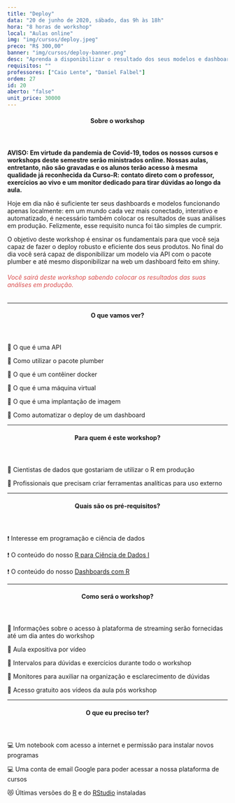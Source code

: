 ```yaml
---
title: "Deploy"
data: "20 de junho de 2020, sábado, das 9h às 18h"
hora: "8 horas de workshop"
local: "Aulas online"
img: "img/cursos/deploy.jpeg"
preco: "R$ 300,00"
banner: "img/cursos/deploy-banner.png"
desc: "Aprenda a disponibilizar o resultado dos seus modelos e dashboards na Web."
requisitos: ""
professores: ["Caio Lente", "Daniel Falbel"]
ordem: 27
id: 20
aberto: "false"
unit_price: 30000
---
```


<header class="section-header">
  <h4>Sobre o workshop</h4>
</header>

<b>AVISO: Em virtude da pandemia de Covid-19, todos os nossos cursos e workshops deste semestre serão ministrados online. Nossas aulas, entretanto, não são gravadas e os alunos terão acesso à mesma qualidade já reconhecida da Curso-R: contato direto com o professor, exercícios ao vivo e um monitor dedicado para tirar dúvidas ao longo da aula.</b>

Hoje em dia não é suficiente ter seus dashboards e modelos funcionando apenas localmente: em um mundo cada vez mais conectado, interativo e automatizado, é necessário também colocar os resultados de suas análises em produção. Felizmente, esse requisito nunca foi tão simples de cumprir.

O objetivo deste workshop é ensinar os fundamentais para que você seja capaz de fazer o deploy robusto e eficiente dos seus produtos. No final do dia você será capaz de disponibilizar um modelo via API com o pacote plumber e até mesmo disponibilizar na web um dashboard feito em shiny.

<h6 style = "color: #da4d4d">Você sairá deste workshop sabendo colocar os resultados das suas análises em produção.</h6>

<hr>

<header class="section-header">
  <h4>O que vamos ver?</h4>
</header>

<p>&#128204; O que é uma API</p>
<p>&#128204; Como utilizar o pacote plumber</p>
<p>&#128204; O que é um contêiner docker</p>
<p>&#128204; O que é uma máquina virtual</p>
<p>&#128204; O que é uma implantação de imagem</p>
<p>&#128204; Como automatizar o deploy de um dashboard</p>

<hr>

<header class="section-header">
  <h4>Para quem é este workshop?</h4>
</header>

&#128587; Cientistas de dados que gostariam de utilizar o R em produção

&#128587; Profissionais que precisam criar ferramentas analíticas para uso externo

<hr>

<header class="section-header">
  <h4>Quais são os pré-requisitos?</h4>
</header>

&#10071; Interesse em programação e ciência de dados

&#10071; O conteúdo do nosso [R para Ciência de Dados I](https://www.curso-r.com/cursos/r4ds-1/)

&#10071; O conteúdo do nosso [Dashboards com R](https://www.curso-r.com/cursos/dashboards/)

<hr>

<header class="section-header">
  <h4>Como será o workshop?</h4>
</header>

<p>&#128313; Informações sobre o acesso à plataforma de streaming serão fornecidas até um dia antes do workshop
<p>&#128313; Aula expositiva por vídeo
<p>&#128313; Intervalos para dúvidas e exercícios durante todo o workshop
<p>&#128313; Monitores para auxiliar na organização e esclarecimento de dúvidas 
<p>&#128313; Acesso gratuito aos vídeos da aula pós workshop

<hr>

<header class="section-header">
  <h4>O que eu preciso ter?</h4>
</header>

&#128187; Um notebook com acesso a internet e permissão para instalar novos programas

&#128187; Uma conta de email Google para poder acessar a nossa plataforma de cursos

&#128571; Últimas versões do [R](https://cran.r-project.org/) e do [RStudio](https://www.rstudio.com/products/rstudio/download/) instaladas
